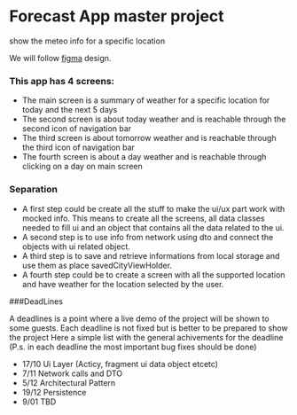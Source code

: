 # Forecast App master project
show the meteo info for a specific location

We will follow [figma](https://www.figma.com/file/GPQcB8SKX8XqOfWA3T0o0r/UX%26Devs?node-id=6%3A2) design.

### This app has 4 screens:
 - The main screen is a summary of weather for a specific location for today and the next 5 days 
 - The second screen is about today weather and is reachable through the second icon of navigation bar
 - The third screen is about tomorrow weather and is reachable through the third icon of navigation bar
 - The fourth screen is about a day weather and is reachable through clicking on a day on main screen

### Separation 
- A first step could be create all the stuff to make the ui/ux part work with mocked info.
This means to create all the screens, all data classes needed to fill ui and an object that contains all the data related to the ui.
- A second step is to use info from network using dto and connect the objects with ui related object.
- A third step is to save and retrieve informations from local storage and use them as place savedCityViewHolder.
- A fourth step could be to create a screen with all the supported location and have weather for the location selected by the user.

###DeadLines

A deadlines is a point where a live demo of the project will be shown to some guests.
Each deadline is not fixed but is better to be prepared to show the project
Here a simple list with the general achivements for the deadline
(P.s. in each deadline the most important bug fixes should be done)

- 17/10 Ui Layer (Acticy, fragment ui data object etcetc)
- 7/11 Network calls and DTO
- 5/12 Architectural Pattern 
- 19/12 Persistence
- 9/01 TBD

